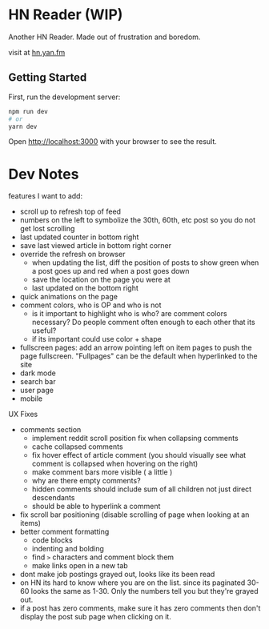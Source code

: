 # HN Reader (WIP)

Another HN Reader. Made out of frustration and boredom.

visit at [hn.yan.fm](https://hn.yan.fm/)

## Getting Started

First, run the development server:

```bash
npm run dev
# or
yarn dev
```

Open [http://localhost:3000](http://localhost:3000) with your browser to see the result.

# Dev Notes

features I want to add:

- scroll up to refresh top of feed
- numbers on the left to symbolize the 30th, 60th, etc post so you do not get lost scrolling
- last updated counter in bottom right
- save last viewed article in bottom right corner
- override the refresh on browser
  - when updating the list, diff the position of posts to show green when a post goes up and red when a post goes down
  - save the location on the page you were at
  - last updated on the bottom right
- quick animations on the page
- comment colors, who is OP and who is not
  - is it important to highlight who is who? are comment colors necessary? Do people comment often enough to each other that its useful?
  - if its important could use color + shape
- fullscreen pages: add an arrow pointing left on item pages to push the page fullscreen. "Fullpages" can be the default when hyperlinked to the site
- dark mode
- search bar
- user page
- mobile

UX Fixes

- comments section
  - implement reddit scroll position fix when collapsing comments
  - cache collapsed comments
  - fix hover effect of article comment (you should visually see what comment is collapsed when hovering on the right)
  - make comment bars more visible ( a little )
  - why are there empty comments?
  - hidden comments should include sum of all children not just direct descendants
  - should be able to hyperlink a comment
- fix scroll bar positioning (disable scrolling of page when looking at an items)
- better comment formatting
  - code blocks
  - indenting and bolding
  - find `>` characters and comment block them
  - make links open in a new tab
- dont make job postings grayed out, looks like its been read
- on HN its hard to know where you are on the list. since its paginated 30-60 looks the same as 1-30. Only the numbers tell you but they're grayed out.
- if a post has zero comments, make sure it has zero comments then don't display the post sub page when clicking on it.
